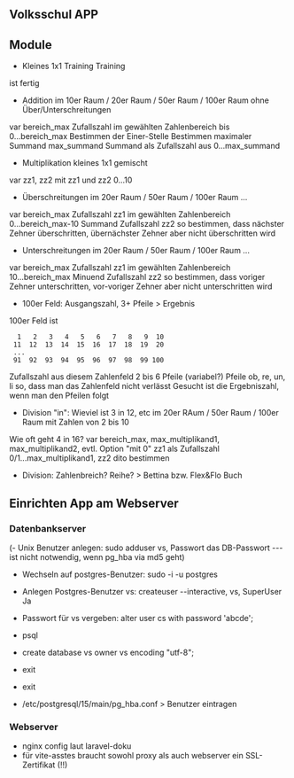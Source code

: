 ## Volksschul APP

## Module

- Kleines 1x1 Training Training

ist fertig
  
- Addition im 10er Raum / 20er Raum / 50er Raum / 100er Raum ohne Über/Unterschreitungen

var bereich_max
Zufallszahl im gewählten Zahlenbereich bis 0...bereich_max
Bestimmen der Einer-Stelle
Bestimmen maximaler Summand max_summand
Summand als Zufallszahl aus 0...max_summand
  
- Multiplikation kleines 1x1 gemischt

var zz1, zz2 mit zz1 und zz2 0...10
  
- Überschreitungen im 20er Raum / 50er Raum / 100er Raum ... 

var bereich_max
Zufallszahl zz1 im gewählten Zahlenbereich 0...bereich_max-10
Summand Zufallszahl zz2 so bestimmen, dass nächster Zehner überschritten, übernächster Zehner aber nicht überschritten wird

- Unterschreitungen im 20er Raum / 50er Raum / 100er Raum ... 

var bereich_max
Zufallszahl zz1 im gewählten Zahlenbereich 10...bereich_max
Minuend Zufallszahl zz2 so bestimmen, dass voriger Zehner unterschritten, vor-voriger Zehner aber nicht unterschritten wird

- 100er Feld: Ausgangszahl, 3+ Pfeile > Ergebnis

100er Feld ist

```
  1   2   3   4   5   6   7   8   9  10
 11  12  13  14  15  16  17  18  19  20
 ...
 91  92  93  94  95  96  97  98  99 100
```
Zufallszahl aus diesem Zahlenfeld
2 bis 6 Pfeile (variabel?) Pfeile ob, re, un, li so, dass man das Zahlenfeld nicht verlässt
Gesucht ist die Ergebniszahl, wenn man den Pfeilen folgt
  
- Division "in": Wieviel ist 3 in 12, etc im 20er RAum / 50er Raum / 100er Raum mit Zahlen von 2 bis 10

Wie oft geht 4 in 16?
var bereich_max, max_multiplikand1, max_multiplikand2, evtl. Option "mit 0"
zz1 als Zufallszahl 0/1...max_multiplikand1, zz2 dito bestimmen

- Division: Zahlenbreich? Reihe? > Bettina bzw. Flex&Flo Buch

## Einrichten App am Webserver

### Datenbankserver

(- Unix Benutzer anlegen: sudo adduser vs, Passwort das DB-Passwort  --- ist nicht notwendig, wenn pg_hba via md5 geht)
- Wechseln auf postgres-Benutzer: sudo -i -u postgres
- Anlegen Postgres-Benutzer vs: createuser --interactive, vs, SuperUser Ja
- Passwort für vs vergeben: alter user cs with password 'abcde';
- psql
- create database vs owner vs encoding "utf-8";
- exit
- exit

- /etc/postgresql/15/main/pg_hba.conf  > Benutzer eintragen

### Webserver

- nginx config laut laravel-doku
- für vite-asstes braucht sowohl proxy als auch webserver ein SSL-Zertifikat (!!)
